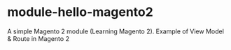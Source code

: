 # module-hello-magento2
A simple Magento 2 module (Learning Magento 2).
Example of View Model & Route in Magento 2
